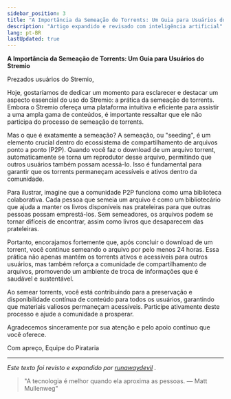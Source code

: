 ```yaml
---
sidebar_position: 3
title: "A Importância da Semeação de Torrents: Um Guia para Usuários do Stremio"
description: "Artigo expandido e revisado com inteligência artificial"
lang: pt-BR
lastUpdated: true
---
```


**A Importância da Semeação de Torrents: Um Guia para Usuários do Stremio**

Prezados usuários do Stremio,

Hoje, gostaríamos de dedicar um momento para esclarecer e destacar um aspecto essencial do uso do Stremio: a prática da semeação de torrents. Embora o Stremio ofereça uma plataforma intuitiva e eficiente para assistir a uma ampla gama de conteúdos, é importante ressaltar que ele não participa do processo de semeação de torrents.

Mas o que é exatamente a semeação? A semeação, ou "seeding", é um elemento crucial dentro do ecossistema de compartilhamento de arquivos ponto a ponto (P2P). Quando você faz o download de um arquivo torrent, automaticamente se torna um reprodutor desse arquivo, permitindo que outros usuários também possam acessá-lo. Isso é fundamental para garantir que os torrents permaneçam acessíveis e ativos dentro da comunidade.

Para ilustrar, imagine que a comunidade P2P funciona como uma biblioteca colaborativa. Cada pessoa que semeia um arquivo é como um bibliotecário que ajuda a manter os livros disponíveis nas prateleiras para que outras pessoas possam emprestá-los. Sem semeadores, os arquivos podem se tornar difíceis de encontrar, assim como livros que desaparecem das prateleiras.

Portanto, encorajamos fortemente que, após concluir o download de um torrent, você continue semeando o arquivo por pelo menos 24 horas. Essa prática não apenas mantém os torrents ativos e acessíveis para outros usuários, mas também reforça a comunidade de compartilhamento de arquivos, promovendo um ambiente de troca de informações que é saudável e sustentável.

Ao semear torrents, você está contribuindo para a preservação e disponibilidade contínua de conteúdo para todos os usuários, garantindo que materiais valiosos permaneçam acessíveis. Participe ativamente deste processo e ajude a comunidade a prosperar.

Agradecemos sinceramente por sua atenção e pelo apoio contínuo que você oferece.

Com apreço,
Equipe do Pirataria

---

*Este texto foi revisto e expandido por [runawaydevil](https://pablo.space) .*

> "A tecnologia é melhor quando ela aproxima as pessoas. — Matt Mullenweg"





